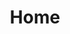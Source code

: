 ---
title: Home
hide_title: true
sections:
  - section_id: hero
    type: section_hero
    title: "Hi, I'm Luís."
    content: >-
      I'm addicted to learning and sharing with others what I've learnt regarding software engineering processes, software design, DevOps and continuous delivery.
  - section_id: about
    type: section_content
    title: About
    content: >-
      I've started programming when I was a kid.
      In 2008 I've started my own software development shop with a strong emphasis on iterative methodologies, internal quality, and continuous delivery, which is now a team of ~50 consultants and is the technical arm of <a href="https://winning-consulting.com" target="_blank">Winning</a>.
      You can find out more about me in the dedicated page.
    actions:
      - label: About me
        url: /about
        style: button
    _old_actions:
      - label: Contact Me
        url: /contact
        style: button
  - section_id: what_to_find
    type: section_content
    title: What is this site?
    content: >-
      Besides being my professional presentation, this website is also my public notebook.
      You will find here a collection of patterns that I've found myself teaching to dozens of engineers that I've coached and leaded along the years.
      I find it particularly useful to assist in the process of code-reviewing.
  - section_id: recent-posts
    type: section_posts
    title: Posts
    posts_number: 4
    actions:
      - label: View Blog
        url: blog/
        style: button
seo:
  title: Luís Faceira
  description: Personal site of Luís Faceira
  extra:
    - name: 'og:type'
      value: website
      keyName: property
    - name: 'og:title'
      value: Luís Faceira
      keyName: property
    - name: 'og:description'
      value: Personal site of Luís Faceira
      keyName: property
    - name: 'og:image'
      value: images/luisfaceira.jpg
      keyName: property
      relativeUrl: true
    - name: 'twitter:card'
      value: summary_large_image
    - name: 'twitter:title'
      value: Luís Faceira
    - name: 'twitter:description'
      value: Personal site of Luís Faceira
    - name: 'twitter:image'
      value: images/luisfaceira.jpg
      relativeUrl: true
layout: advanced
---